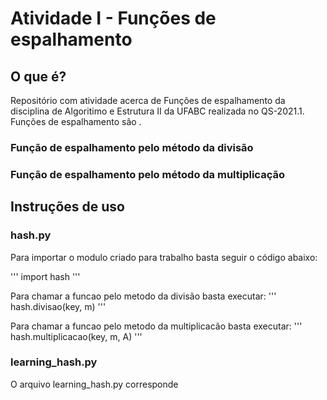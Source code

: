# Atividade I - Funções de espalhamento

## O que é?
Repositório com atividade acerca de Funções de espalhamento da disciplina de Algoritimo e Estrutura II da UFABC realizada no QS-2021.1.
Funções de espalhamento sâo .

### Função de espalhamento pelo método da divisão

### Função de espalhamento pelo método da multiplicação


## Instruções de uso

### hash.py

Para importar o modulo criado para trabalho basta seguir o código abaixo:

'''
import hash
'''

Para chamar a funcao pelo metodo da divisão basta executar:
'''
hash.divisao(key, m)
'''

Para chamar a funcao pelo metodo da multiplicacão basta executar:
'''
hash.multiplicacao(key, m, A)
'''

### learning_hash.py
O arquivo learning_hash.py corresponde